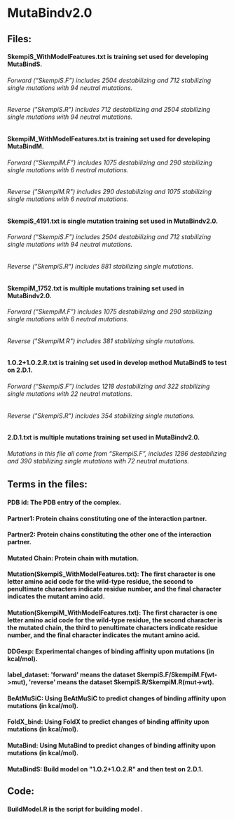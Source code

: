 # MutaBindv2.0

## Files:
  #### SkempiS_WithModelFeatures.txt is training set used for developing MutaBindS.
  ###### Forward (“SkempiS.F”) includes 2504 destabilizing and 712 stabilizing single mutations with 94 neutral mutations. 
  ###### Reverse ("SkempiS.R") includes 712 destabilizing and 2504 stabilizing single mutations with 94 neutral mutations.
  
  #### SkempiM_WithModelFeatures.txt is training set used for developing MutaBindM.
  ###### Forward (“SkempiM.F”) includes 1075 destabilizing and 290 stabilizing single mutations with 6 neutral mutations. 
  ###### Reverse ("SkempiM.R") includes 290 destabilizing and 1075 stabilizing single mutations with 6 neutral mutations.

  #### SkempiS_4191.txt is single mutation training set used in MutaBindv2.0.
  ###### Forward (“SkempiS.F”) includes 2504 destabilizing and 712 stabilizing single mutations with 94 neutral mutations. 
  ###### Reverse ("SkempiS.R") includes 881 stabilizing single mutations.
  
  #### SkempiM_1752.txt is multiple mutations training set used in MutaBindv2.0.
  ###### Forward (“SkempiM.F”) includes 1075 destabilizing and 290 stabilizing single mutations with 6 neutral mutations. 
  ###### Reverse ("SkempiM.R") includes 381 stabilizing single mutations.
  
  #### 1.O.2+1.O.2.R.txt is training set used in develop method MutaBindS to test on 2.D.1.
  ###### Forward (“SkempiS.F”) includes 1218 destabilizing and 322 stabilizing single mutations with 22 neutral mutations. 
  ###### Reverse ("SkempiS.R") includes 354 stabilizing single mutations.
  
  #### 2.D.1.txt is multiple mutations training set used in MutaBindv2.0.
  ###### Mutations in this file all come from “SkempiS.F”, includes 1286 destabilizing and 390 stabilizing single mutations with 72 neutral mutations. 


## Terms in the files:
  #### PDB id: The PDB entry of the complex.
  #### Partner1: Protein chains constituting one of the interaction partner. 
  #### Partner2: Protein chains constituting the other one of the interaction partner. 
  #### Mutated Chain: Protein chain with mutation.
  #### Mutation(SkempiS_WithModelFeatures.txt): The first character is one letter amino acid code for the wild-type residue, the second to penultimate characters indicate residue number, and the final character indicates the mutant amino acid.
  #### Mutation(SkempiM_WithModelFeatures.txt): The first character is one letter amino acid code for the wild-type residue, the second character is the mutated chain, the third to penultimate characters indicate residue number, and the final character indicates the mutant amino acid.
  #### DDGexp: Experimental changes of binding affinity upon mutations (in kcal/mol).
  #### label_dataset: 'forward' means the dataset SkempiS.F/SkempiM.F(wt->mut), 'reverse' means the dataset SkempiS.R/SkempiM.R(mut->wt).
  #### BeAtMuSiC: Using BeAtMuSiC to predict changes of binding affinity upon mutations (in kcal/mol).
  #### FoldX_bind: Using FoldX to predict changes of binding affinity upon mutations (in kcal/mol).
  #### MutaBind: Using MutaBind to predict changes of binding affinity upon mutations (in kcal/mol).
  #### MutaBindS: Build model on "1.O.2+1.O.2.R" and then test on 2.D.1.

## Code:
  #### BuildModel.R is the script for building model .
